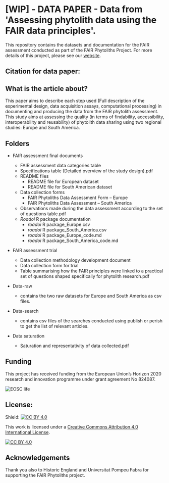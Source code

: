 # [WIP] - DATA PAPER - Data from 'Assessing phytolith data using the FAIR data principles'.

This repository contains the datasets and documentation for the FAIR assessment conducted as part of the FAIR Phytoliths Project. For more details of this project, please see our [website](https://open-phytoliths.github.io/FAIR-phytoliths/). 

## Citation for data paper: 

## What is the article about?
This paper aims to describe each step used (Full description of the experimental design, data acquisition assays, computational processing) in documenting and producing the data from the FAIR phytolith assessment. This study aims at assessing the quality (in terms of findability, accessibility, interoperability and reusability) of phytolith data sharing using two regional studies: Europe and South America. 

## Folders
* FAIR assessment final documents
    * FAIR assessment data categories table
    * Specifications table (Detailed overview of the study design).pdf
    * README files
         * README file for European dataset
         * README file for South American dataset
    * Data collection forms
         * FAIR Phytoliths Data Assessment Form  – Europe
         * FAIR Phytoliths Data Assessment  – South America
    * Observations made during the data assessment according to the set of questions table.pdf
    * *Roadoi* R package documentation
         * *roadoi* R package_Europe.csv
         * *roadoi* R package_South_America.csv
         * *roadoi* R package_Europe_code.md
         * *roadoi* R package_South_America_code.md

 * FAIR assessment trial
    * Data collection methodology development document
    * Data collection form for trial
    * Table summarising how the FAIR principles were linked to a practical set of questions shaped specifically for phytolith research.pdf  
 * Data-raw
    * contains the two raw datasets for Europe and South America as csv files. 
 * Data-search 
    * contains csv files of the searches conducted using publish or perish to get the list of relevant articles.
 * Data saturation
    * Saturation and representativity of data collected.pdf

## Funding

This project has received funding from the European Union’s Horizon 2020 research and innovation programme under grant agreement No 824087. 

![EOSC life](https://github.com/open-phytoliths/FAIR-phytoliths/blob/main/assets/images/eosc-life.jpg)

## License:
Shield: [![CC BY 4.0][cc-by-shield]][cc-by]

This work is licensed under a
[Creative Commons Attribution 4.0 International License][cc-by].

[![CC BY 4.0][cc-by-image]][cc-by]

[cc-by]: http://creativecommons.org/licenses/by/4.0/
[cc-by-image]: https://i.creativecommons.org/l/by/4.0/88x31.png
[cc-by-shield]: https://img.shields.io/badge/License-CC%20BY%204.0-lightgrey.svg

##  Acknowledgements
Thank you also to Historic England and Universitat Pompeu Fabra for supporting the FAIR Phytoliths project. 
